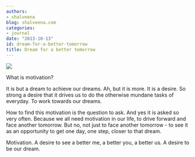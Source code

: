 ```yaml
---
authors:
- shalveena
blog: shalveena.com
categories:
- journal
date: "2013-10-13"
id: dream-for-a-better-tomorrow
title: Dream for a better tomorrow
---
```


[![](https://shalveena.files.wordpress.com/2013/10/93eba-fotor01013191830.jpg?w=300)](https://shalveena.files.wordpress.com/2013/10/93eba-fotor01013191830.jpg)

  

What is motivation? 

  

It is but a dream to achieve our dreams. Ah, but it is more. It is a desire. So strong a desire that it drives us to do the otherwise mundane tasks of everyday. To work towards our dreams.

  

How to find this motivation is the question to ask. And yes it is asked so very often. Because we all need motivation in our life, to drive forward and face another tomorrow. But no, not just to face another tomorrow - to see it as an opportunity to get one day, one step, closer to that dream.

  

Motivation. A desire to see a better me, a better you, a better us. A desire to be our dream.
